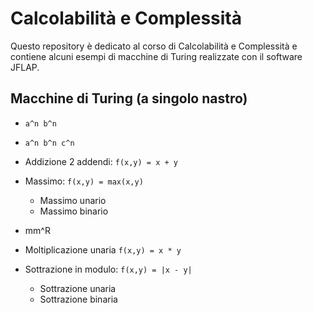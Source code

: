 # Calcolabilità e Complessità
Questo repository è dedicato al corso di Calcolabilità e Complessità e contiene alcuni esempi di macchine di Turing realizzate con il software JFLAP.

## Macchine di Turing (a singolo nastro)

- `a^n b^n`

- `a^n b^n c^n`

- Addizione 2 addendi: `f(x,y) = x + y`

- Massimo: `f(x,y) = max(x,y)`
  - Massimo unario
  - Massimo binario
 
- mm^R

- Moltiplicazione unaria `f(x,y) = x * y`

- Sottrazione in modulo: `f(x,y) = |x - y|`
  - Sottrazione unaria
  - Sottrazione binaria




